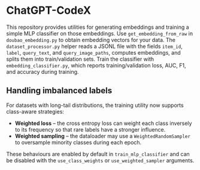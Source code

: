# ChatGPT-CodeX

This repository provides utilities for generating embeddings and training a
simple MLP classifier on those embeddings. Use `get_embedding_from_raw` in
`doubao_embedding.py` to obtain embedding vectors for your data. The
`dataset_processor.py` helper reads a JSONL file with the fields `item_id`,
`label`, `query_text`, and `query_image_paths`, computes embeddings, and splits
them into train/validation sets. Train the classifier with
`embedding_classifier.py`, which reports training/validation loss, AUC, F1, and
accuracy during training.

## Handling imbalanced labels

For datasets with long-tail distributions, the training utility now supports
class-aware strategies:

- **Weighted loss** – the cross entropy loss can weight each class inversely to
  its frequency so that rare labels have a stronger influence.
- **Weighted sampling** – the dataloader may use a
  `WeightedRandomSampler` to oversample minority classes during each epoch.

These behaviours are enabled by default in `train_mlp_classifier` and can be
disabled with the `use_class_weights` or `use_weighted_sampler` arguments.
